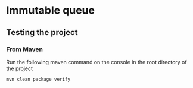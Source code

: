 # Immutable queue


## Testing the project 

### From Maven 
Run the following maven command on the console in the root directory of the project 
  
  ```mvn clean package verify ```

